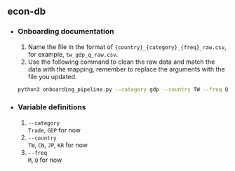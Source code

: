 

## econ-db

- ### Onboarding documentation
  1. Name the file in the format of `{country}_{category}_{freq}_raw.csv`, for example, `tw_gdp_q_raw.csv`.
  2. Use the following command to clean the raw data and match the data with the mapping, remember to replace the arguments with the file you updated.
    ```bash
  python3 onboarding_pipeline.py --category gdp --country TW --freq Q --to_db --to_output
  ```
- ### Variable definitions
  1. `--category`<br> `Trade`, `GDP` for now
  2. `--country`<br> `TW`, `CN`, `JP`, `KR` for now
  3. `--freq`<br> `M`, `Q` for now
